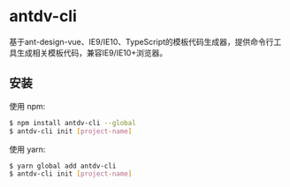# antdv-cli
基于ant-design-vue、IE9/IE10、TypeScript的模板代码生成器，提供命令行工具生成相关模板代码，兼容IE9/IE10+浏览器。

## 安装
使用 npm:
```bash
$ npm install antdv-cli --global
$ antdv-cli init [project-name]
```

使用 yarn:
```bash
$ yarn global add antdv-cli
$ antdv-cli init [project-name]
```